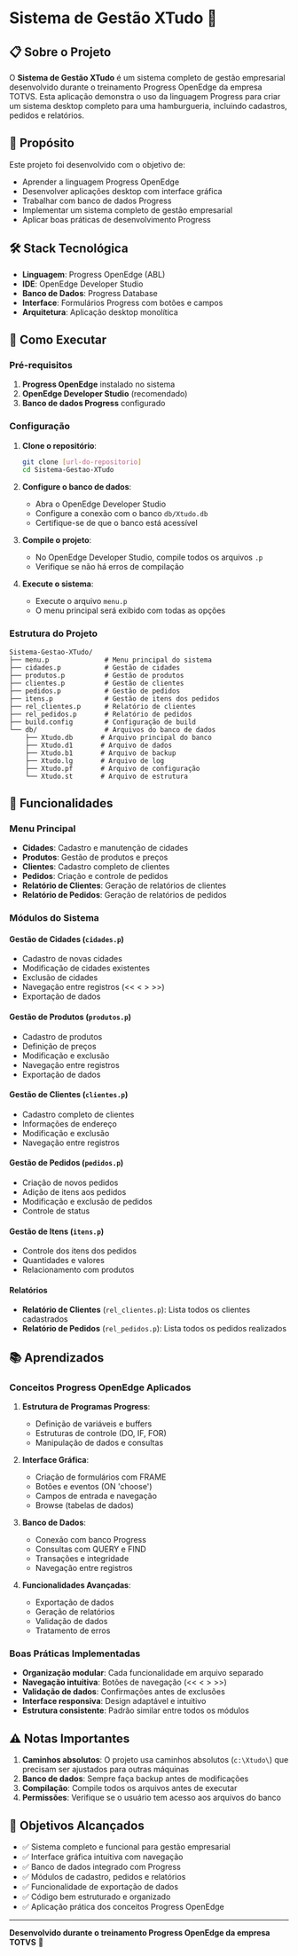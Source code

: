 # Sistema de Gestão XTudo 🍔

## 📋 Sobre o Projeto

O **Sistema de Gestão XTudo** é um sistema completo de gestão empresarial desenvolvido durante o treinamento Progress OpenEdge da empresa TOTVS. Esta aplicação demonstra o uso da linguagem Progress para criar um sistema desktop completo para uma hamburgueria, incluindo cadastros, pedidos e relatórios.

## 🎯 Propósito

Este projeto foi desenvolvido com o objetivo de:
- Aprender a linguagem Progress OpenEdge
- Desenvolver aplicações desktop com interface gráfica
- Trabalhar com banco de dados Progress
- Implementar um sistema completo de gestão empresarial
- Aplicar boas práticas de desenvolvimento Progress

## 🛠️ Stack Tecnológica

- **Linguagem**: Progress OpenEdge (ABL)
- **IDE**: OpenEdge Developer Studio
- **Banco de Dados**: Progress Database
- **Interface**: Formulários Progress com botões e campos
- **Arquitetura**: Aplicação desktop monolítica

## 🚀 Como Executar

### Pré-requisitos

1. **Progress OpenEdge** instalado no sistema
2. **OpenEdge Developer Studio** (recomendado)
3. **Banco de dados Progress** configurado

### Configuração

1. **Clone o repositório**:
   ```bash
   git clone [url-do-repositorio]
   cd Sistema-Gestao-XTudo
   ```

2. **Configure o banco de dados**:
   - Abra o OpenEdge Developer Studio
   - Configure a conexão com o banco `db/Xtudo.db`
   - Certifique-se de que o banco está acessível

3. **Compile o projeto**:
   - No OpenEdge Developer Studio, compile todos os arquivos `.p`
   - Verifique se não há erros de compilação

4. **Execute o sistema**:
   - Execute o arquivo `menu.p`
   - O menu principal será exibido com todas as opções

### Estrutura do Projeto

```
Sistema-Gestao-XTudo/
├── menu.p              # Menu principal do sistema
├── cidades.p           # Gestão de cidades
├── produtos.p          # Gestão de produtos
├── clientes.p          # Gestão de clientes
├── pedidos.p           # Gestão de pedidos
├── itens.p             # Gestão de itens dos pedidos
├── rel_clientes.p      # Relatório de clientes
├── rel_pedidos.p       # Relatório de pedidos
├── build.config        # Configuração de build
└── db/                 # Arquivos do banco de dados
    ├── Xtudo.db       # Arquivo principal do banco
    ├── Xtudo.d1       # Arquivo de dados
    ├── Xtudo.b1       # Arquivo de backup
    ├── Xtudo.lg       # Arquivo de log
    ├── Xtudo.pf       # Arquivo de configuração
    └── Xtudo.st       # Arquivo de estrutura
```

## 🔧 Funcionalidades

### Menu Principal
- **Cidades**: Cadastro e manutenção de cidades
- **Produtos**: Gestão de produtos e preços
- **Clientes**: Cadastro completo de clientes
- **Pedidos**: Criação e controle de pedidos
- **Relatório de Clientes**: Geração de relatórios de clientes
- **Relatório de Pedidos**: Geração de relatórios de pedidos

### Módulos do Sistema

#### Gestão de Cidades (`cidades.p`)
- Cadastro de novas cidades
- Modificação de cidades existentes
- Exclusão de cidades
- Navegação entre registros (<< < > >>)
- Exportação de dados

#### Gestão de Produtos (`produtos.p`)
- Cadastro de produtos
- Definição de preços
- Modificação e exclusão
- Navegação entre registros
- Exportação de dados

#### Gestão de Clientes (`clientes.p`)
- Cadastro completo de clientes
- Informações de endereço
- Modificação e exclusão
- Navegação entre registros

#### Gestão de Pedidos (`pedidos.p`)
- Criação de novos pedidos
- Adição de itens aos pedidos
- Modificação e exclusão de pedidos
- Controle de status

#### Gestão de Itens (`itens.p`)
- Controle dos itens dos pedidos
- Quantidades e valores
- Relacionamento com produtos

#### Relatórios
- **Relatório de Clientes** (`rel_clientes.p`): Lista todos os clientes cadastrados
- **Relatório de Pedidos** (`rel_pedidos.p`): Lista todos os pedidos realizados

## 📚 Aprendizados

### Conceitos Progress OpenEdge Aplicados

1. **Estrutura de Programas Progress**:
   - Definição de variáveis e buffers
   - Estruturas de controle (DO, IF, FOR)
   - Manipulação de dados e consultas

2. **Interface Gráfica**:
   - Criação de formulários com FRAME
   - Botões e eventos (ON 'choose')
   - Campos de entrada e navegação
   - Browse (tabelas de dados)

3. **Banco de Dados**:
   - Conexão com banco Progress
   - Consultas com QUERY e FIND
   - Transações e integridade
   - Navegação entre registros

4. **Funcionalidades Avançadas**:
   - Exportação de dados
   - Geração de relatórios
   - Validação de dados
   - Tratamento de erros

### Boas Práticas Implementadas

- **Organização modular**: Cada funcionalidade em arquivo separado
- **Navegação intuitiva**: Botões de navegação (<< < > >>)
- **Validação de dados**: Confirmações antes de exclusões
- **Interface responsiva**: Design adaptável e intuitivo
- **Estrutura consistente**: Padrão similar entre todos os módulos

## ⚠️ Notas Importantes

1. **Caminhos absolutos**: O projeto usa caminhos absolutos (`c:\Xtudo\`) que precisam ser ajustados para outras máquinas
2. **Banco de dados**: Sempre faça backup antes de modificações
3. **Compilação**: Compile todos os arquivos antes de executar
4. **Permissões**: Verifique se o usuário tem acesso aos arquivos do banco

## 🎯 Objetivos Alcançados

- ✅ Sistema completo e funcional para gestão empresarial
- ✅ Interface gráfica intuitiva com navegação
- ✅ Banco de dados integrado com Progress
- ✅ Módulos de cadastro, pedidos e relatórios
- ✅ Funcionalidade de exportação de dados
- ✅ Código bem estruturado e organizado
- ✅ Aplicação prática dos conceitos Progress OpenEdge

---

**Desenvolvido durante o treinamento Progress OpenEdge da empresa TOTVS** 🏢
